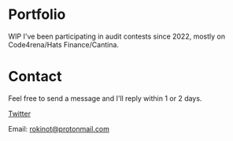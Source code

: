 # Portfolio
WIP
I've been participating in audit contests since 2022, mostly on Code4rena/Hats Finance/Cantina.


# Contact

Feel free to send a message and I'll reply within 1 or 2 days.

[Twitter](https://x.com/rokinot)

Email: rokinot@protonmail.com
